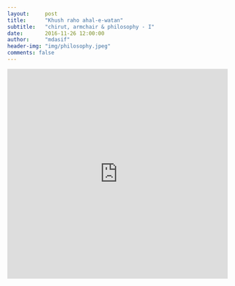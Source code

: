 ```yaml
---
layout:     post
title:      "Khush raho ahal-e-watan"
subtitle:   "chirut, armchair & philosophy - I"
date:       2016-11-26 12:00:00
author:     "mdasif"
header-img: "img/philosophy.jpeg"
comments: false
---
```


<iframe width="100%" height="480" src="https://www.youtube.com/embed/1nKpafPZZCw" frameborder="0" allowfullscreen></iframe>
